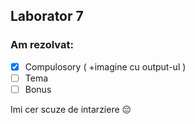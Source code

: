 ## Laborator 7

### Am rezolvat: 

* [x] Compulosory ( +imagine cu output-ul )
* [ ] Tema
* [ ] Bonus

Imi cer scuze de intarziere :pensive:
